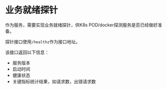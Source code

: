 # 业务就绪探针

作为服务，需要实现业务就绪探针，供K8s POD/docker探测服务是否已经做好准备。

探针接口使用`/healthz`作为接口地址。

该接口返回以下信息：

- 服务版本
- 启动时间
- 健康状态
- 关键指标统计结果，如请求数，出错请求数
